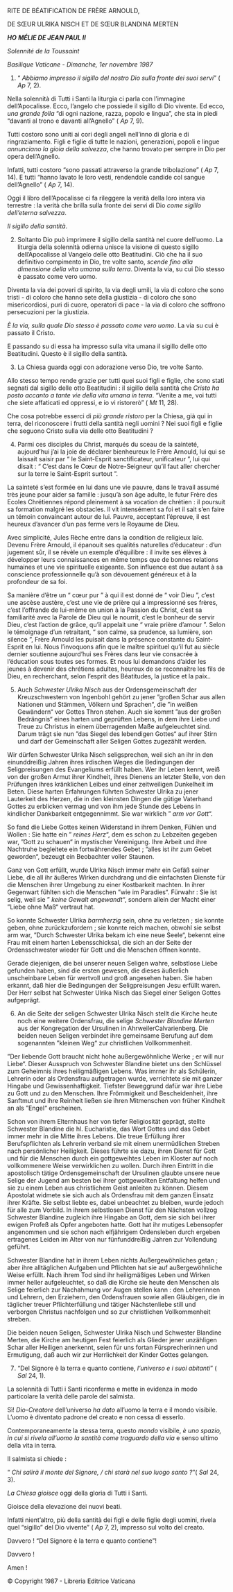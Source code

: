RITE DE BÉATIFICATION DE FRÈRE ARNOULD,

DE SŒUR ULRIKA NISCH ET DE SŒUR BLANDINA MERTEN

***HO*** ***MÉLIE DE JEAN PAUL II***

*Solennité de la Toussaint*

*Basilique Vaticane - Dimanche, 1er novembre 1987*

1. “ *Abbiamo impresso il sigillo del nostro Dio sulla fronte dei suoi servi*” ( *Ap* 7, 2).

Nella solennità di Tutti i Santi la liturgia ci parla con l’immagine dell’Apocalisse. Ecco, l’angelo che possiede il sigillo di Dio vivente. Ed ecco, *una grande folla* “di ogni nazione, razza, popolo e lingua”, che sta in piedi “davanti al trono e davanti all’Agnello” ( *Ap* 7, 9).

Tutti costoro sono uniti ai cori degli angeli nell’inno di gloria e di ringraziamento. Figli e figlie di tutte le nazioni, generazioni, popoli e lingue *annunciano la gioia della salvezza*, che hanno trovato per sempre in Dio per opera dell’Agnello.

Infatti, tutti costoro “sono passati attraverso la grande tribolazione” ( *Ap* 7, 14). E tutti “hanno lavato le loro vesti, rendendole candide col sangue dell’Agnello” ( *Ap* 7, 14).

Oggi il libro dell’Apocalisse ci fa rileggere la verità della loro intera via terrestre : la verità che brilla sulla fronte dei servi di Dio *come sigillo dell’eterna salvezza*.

*Il sigillo della santità*.

2. Soltanto Dio può imprimere il sigillo della santità nel cuore dell’uomo. La liturgia della solennità odierna unisce la visione di questo sigillo dell’Apocalisse al Vangelo delle otto Beatitudini. Ciò che ha il suo definitivo compimento in Dio, tre volte santo, *scende fino alla dimensione della vita umana sulla terra*. Diventa la via, su cui Dio stesso è passato come vero uomo.

Diventa la via dei poveri di spirito, la via degli umili, la via di coloro che sono tristi - di coloro che hanno sete della giustizia - di coloro che sono misericordiosi, puri di cuore, operatori di pace - la via di coloro che soffrono persecuzioni per la giustizia.

*È la via, sulla quale Dio stesso è passato come vero uomo*. La via su cui è passato il Cristo.

E passando su di essa ha impresso sulla vita umana il sigillo delle otto Beatitudini. Questo è il sigillo della santità.

3. La Chiesa guarda oggi con adorazione verso Dio, tre volte Santo.

Allo stesso tempo rende grazie per tutti quei suoi figli e figlie, che sono stati segnati dal sigillo delle otto Beatitudini : il sigillo della santità che *Cristo ha posto accanto a tante vie della vita umana in terra*. “Venite a me, voi tutti che siete affaticati ed oppressi, e io vi ristorerò” ( *Mt* 11, 28).

Che cosa potrebbe esserci di *più grande ristoro* per la Chiesa, già qui in terra, del riconoscere i frutti della santità negli uomini ? Nei suoi figli e figlie che seguono Cristo sulla via delle otto Beatitudini ?

4. Parmi ces disciples du Christ, marqués du sceau de la sainteté, aujourd’hui j’ai la joie de déclarer bienheureux le Frère Arnould, lui qui se laissait saisir par “ le Saint-Esprit sanctificateur, unificateur ”, lui qui disait : “ C’est dans le Cœur de Notre-Seigneur qu’il faut aller chercher sur la terre le Saint-Esprit surtout ”.

La sainteté s’est formée en lui dans une vie pauvre, dans le travail assumé très jeune pour aider sa famille : jusqu’à son âge adulte, le futur Frère des Ecoles Chrétiennes répond pleinement à sa vocation de chrétien : il poursuit sa formation malgré les obstacles. Il vit intensément sa foi et il sait s’en faire un témoin convaincant autour de lui. Pauvre, acceptant l’épreuve, il est heureux d’avancer d’un pas ferme vers le Royaume de Dieu.

Avec simplicité, Jules Rèche entre dans la condition de religieux laïc. Devenu Frère Arnould, il épanouit ses qualités naturelles d’éducateur : d’un jugement sûr, il se révèle un exemple d’équilibre : il invite ses élèves à développer leurs connaissances en même temps que de bonnes relations humaines et une vie spirituelle exigeante. Son influence est due autant à sa conscience professionnelle qu’à son dévouement généreux et à la profondeur de sa foi.

Sa manière d’être un “ cœur pur ” à qui il est donné de “ voir Dieu ”, c’est une ascèse austère, c’est une vie de prière qui a impressionné ses frères, c’est l’offrande de lui-même en union à la Passion du Christ, c’est sa familiarité avec la Parole de Dieu qui le nourrit, c’est le bonheur de servir Dieu, c’est l’action de grâce, qu’il appelait une “ vraie prière d’amour ”. Selon le témoignage d’un retraitant, “ son calme, sa prudence, sa lumière, son silence ”, Frère Arnould les puisait dans la présence constante du Saint-Esprit en lui. Nous l’invoquons afin que le maître spirituel qu’il fut au siècle dernier soutienne aujourd’hui ses Frères dans leur vie consacrée à l’éducation sous toutes ses formes. Et nous lui demandons d’aider les jeunes à devenir des chrétiens adultes, heureux de se reconnaître les fils de Dieu, en recherchant, selon l’esprit des Béatitudes, la justice et la paix..

5. Auch *Schwester Ulrika Nisch* aus der Ordensgemeinschaft der Kreuzschwestern von Ingenbohl gehört zu jener ”großen Schar aus allen Nationen und Stämmen, Völkern und Sprachen“, die ”in weißen Gewändern“ vor Gottes Thron stehen. Auch sie kommt ”aus der großen Bedrängnis“ eines harten und geprüften Lebens, in dem ihre Liebe und Treue zu Christus in einem überragenden Maße aufgeleuchtet sind. Darum trägt sie nun ”das Siegel des lebendigen Gottes“ auf ihrer Stirn und darf der Gemeinschaft aller Seligen Gottes zugezählt werden.

Wir dürfen Schwester Ulrika Nisch seligsprechen, weil sich an ihr in den einunddreißig Jahren ihres irdischen Weges die Bedingungen der Seligpreisungen des Evangeliums erfüllt haben. Wer ihr Leben kennt, weiß von der großen Armut ihrer Kindheit, ihres Dienens an letzter Stelle, von den Prüfungen ihres kränklichen Leibes und einer zeitweiligen Dunkelheit im Beten. Diese harten Erfahrungen führten Schwester Ulrika zu jener Lauterkeit des Herzen, die in den kleinsten Dingen die gütige Vaterhand Gottes zu erblicken vermag und von ihm jede Stunde des Lebens in kindlicher Dankbarkeit entgegennimmt. Sie war wirklich ” *arm vor Gott*“.

So fand die Liebe Gottes keinen Widerstand in ihrem Denken, Fühlen und Wollen : Sie hatte ein ” *reines Herz*“, dem es schon zu Lebzeiten gegeben war, ”Gott zu schauen“ in mystischer Vereinigung. Ihre Arbeit und ihre Nachtruhe begleitete ein fortwährendes Gebet ; ”alles ist ihr zum Gebet geworden“, bezeugt ein Beobachter voller Staunen.

Ganz von Gott erfüllt, wurde Ulrika Nisch immer mehr ein Gefäß seiner Liebe, die all ihr äußeres Wirken durchdrang und die einfachsten Dienste für die Menschen ihrer Umgebung zu einer Kostbarkeit machten. In ihrer Gegenwart fühlten sich die Menschen ”wie im Paradies“. Fürwahr : Sie ist selig, weil sie ” *keine Gewalt angewandt*“, sondern allein der Macht einer ”Liebe ohne Maß“ vertraut hat.

So konnte Schwester Ulrika *barmherzig* sein, ohne zu verletzen ; sie konnte geben, ohne zurückzufordern ; sie konnte reich machen, obwohl sie selbst arm war, ”Durch Schwester Ulrika bekam ich eine neue Seele“, bekennt eine Frau mit einem harten Lebensschicksal, die sich an der Seite der Ordensschwester wieder für Gott und die Menschen öffnen konnte.

Gerade diejenigen, die bei unserer neuen Seligen wahre, selbstlose Liebe gefunden haben, sind die ersten gewesen, die dieses äußerlich unscheinbare Leben für wertvoll und groß angesehen haben. Sie haben erkannt, daß hier die Bedingungen der Seligpreisungen Jesu erfüllt waren. Der Herr selbst hat Schwester Ulrika Nisch das Siegel einer Seligen Gottes aufgeprägt.

6. An die Seite der seligen Schwester Ulrika Nisch stellt die Kirche heute noch eine weitere Ordensfrau, die selige *Schwester Blandine Merten* aus der Kongregation der Ursulinen in AhrweilerCalvarienberg. Die beiden neuen Seligen verbindet ihre gemeinsame Berufung auf dem sogenannten ”kleinen Weg“ zur christlichen Vollkommenheit.

”Der liebende Gott braucht nicht hohe außergewöhnliche Werke ; er will nur Liebe“. Dieser Ausspruch von Schwester Blandine bietet uns den Schlüssel zum Geheimnis ihres heiligmäßigen Lebens. Was imrner ihr als Schülerin, Lehrerin oder als Ordensfrau aufgetragen wurde, verrichtete sie mit ganzer Hingabe und Gewissenhaftigkeit. Tiefster Beweggrund dafür war ihre Liebe zu Gott und zu den Menschen. Ihre Frömmigkeit und Bescheidenheit, ihre Sanftmut und ihre Reinheit ließen sie ihren Mitmenschen von früher Kindheit an als ”Engel“ erscheinen.

Schon von ihrem Elternhaus her von tiefer Religiosität geprägt, stellte Schwester Blandine die hl. Eucharistie, das Wort Gottes und das Gebet immer mehr in die Mitte ihres Lebens. Die treue Erfüllung ihrer Berufspflichten als Lehrerin verband sie mit einem unermüdlichen Streben nach persönlicher Heiligkeit. Dieses führte sie dazu, ihren Dienst für Gott und für die Menschen durch ein gottgeweihtes Leben im Kloster auf noch vollkommenere Weise verwirklichen zu wollen. Durch ihren Eintritt in die apostolisch tätige Ordensgemeinschaft der Ursulinen glaubte unsere neue Selige der Jugend am besten bei ihrer gottgewollten Entfaltung helfen und sie zu einem Leben aus christlichem Geist anleiten zu können. Diesem Apostolat widmete sie sich auch als Ordensfrau mit dem ganzen Einsatz ihrer Kräfte. Sie selbst liebte es, dabei unbeachtet zu bleiben, wurde jedoch für alle zum Vorbild. In ihrem selbstlosen Dienst für den Nächsten vollzog Schwester Blandine zugleich ihre Hingabe an Gott, dem sie sich bei ihrer ewigen Profeß als Opfer angeboten hatte. Gott hat ihr mutiges Lebensopfer angenommen und sie schon nach elfjährigem Ordensleben durch ergeben ertragenes Leiden im Alter von nur fünfunddreißig Jahren zur Vollendung geführt.

Schwester Blandine hat in ihrem Leben nichts Außergewöhnliches getan ; aber ihre alltäglichen Aufgaben und Pflichten hat sie auf außergewöhnliche Weise erfüllt. Nach ihrem Tod sind ihr heiligmäßiges Leben und Wirken immer heller aufgeleuchtet, so daß die Kirche sie heute den Menschen als Selige feierlich zur Nachahmung vor Augen stellen kann : den Lehrerinnen und Lehrern, den Erziehern, den Ordensfrauen sowie allen Gläubigen, die in täglicher treuer Pflichterfüllung und tätiger Nächstenliebe still und verborgen Christus nachfolgen und so zur christlichen Vollkommenheit streben.

Die beiden neuen Seligen, Schwester Ulrika Nisch und Schwester Blandine Merten, die Kirche am heutigen Fest feierlich als Glieder jener unzähligen Schar aller Heiligen anerkennt, seien für uns fortan Fürsprecherinnen und Ermutigung, daß auch wir zur Herrlichkeit der Kinder Gottes gelangen.

7. “Del Signore è la terra e quanto contiene, *l’universo e i suoi abitanti*” ( *Sal* 24, 1).

La solennità di Tutti i Santi riconferma e mette in evidenza in modo particolare la verità delle parole del salmista.

Sì! *Dio-Creatore* dell’universo *ha dato* all’uomo la terra e il mondo visibile. L’uomo è diventato padrone del creato e non cessa di esserlo.

Contemporaneamente la stessa terra, questo *mondo* visibile, *è uno spazio, in cui si rivela all’uomo la santità come traguardo della via* e senso ultimo della vita in terra.

Il salmista si chiede :

“ *Chi salirà il monte del Signore, / chi starà nel suo luogo santo ?*”( *Sal* 24, 3).

*La Chiesa gioisce* oggi della gloria di Tutti i Santi.

Gioisce della elevazione dei nuovi beati.

Infatti nient’altro, più della santità dei figli e delle figlie degli uomini, rivela quel “sigillo” del Dio vivente” ( *Ap* 7, 2), impresso sul volto del creato.

Davvero ! “Del Signore è la terra e quanto contiene”!

Davvero !

Amen !

© Copyright 1987 - Libreria Editrice Vaticana